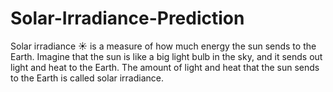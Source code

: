 # Solar-Irradiance-Prediction
Solar irradiance ☀️ is a measure of how much energy the sun sends to the Earth. Imagine that the sun is like a big light bulb in the sky, and it sends out light and heat to the Earth. The amount of light and heat that the sun sends to the Earth is called solar irradiance. 
